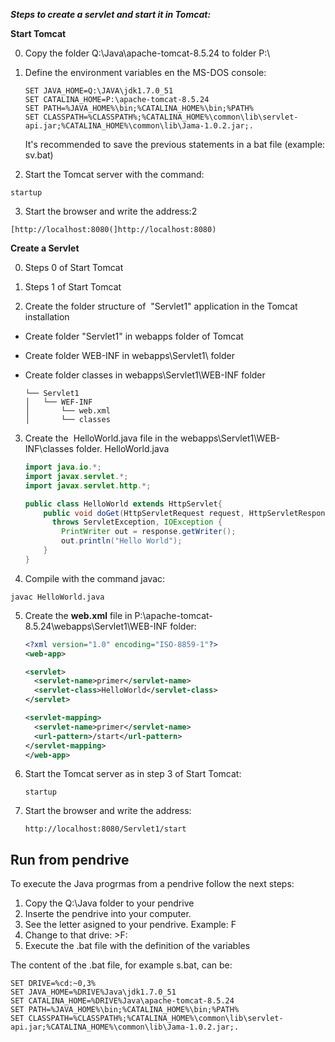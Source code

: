 **_Steps to create a servlet and start it in Tomcat:_**

**Start Tomcat**

0. Copy the folder Q:\Java\apache-tomcat-8.5.24 to folder P:\

1. Define the environment variables en the MS-DOS console:

   ```batch  
   SET JAVA_HOME=Q:\JAVA\jdk1.7.0_51
   SET CATALINA_HOME=P:\apache-tomcat-8.5.24
   SET PATH=%JAVA_HOME%\bin;%CATALINA_HOME%\bin;%PATH%
   SET CLASSPATH=%CLASSPATH%;%CATALINA_HOME%\common\lib\servlet-api.jar;%CATALINA_HOME%\common\lib\Jama-1.0.2.jar;.
   ```  
   It's recommended to save the previous statements in a bat file (example: sv.bat) 
    
2. Start the Tomcat server with the command:
```
startup
```

3. Start the browser and write the address:2
```
[http://localhost:8080(]http://localhost:8080)
```
  

**Create a Servlet**

0. Steps 0 of Start Tomcat  

1. Steps 1 of Start Tomcat  

2. Create the folder structure of  "Servlet1" application in the Tomcat installation  
- Create folder "Servlet1" in webapps folder of Tomcat  
- Create folder WEB-INF in webapps\Servlet1\ folder  
- Create folder classes in webapps\Servlet1\WEB-INF folder  

   ```
   └── Servlet1
   │   └── WEF-INF
   │       └── web.xml
   │       └── classes
   ```

3. Create the  HelloWorld.java file in the webapps\Servlet1\WEB-INF\classes folder.
HelloWorld.java

    ```java
    import java.io.*;
    import javax.servlet.*;
    import javax.servlet.http.*;

    public class HelloWorld extends HttpServlet{
        public void doGet(HttpServletRequest request, HttpServletResponse response)
          throws ServletException, IOException {
            PrintWriter out = response.getWriter();
            out.println("Hello World");
        }
    }
    ```  

4. Compile with the command javac:  
```
javac HelloWorld.java
```  

5. Create the **web.xml** file in P:\apache-tomcat-8.5.24\webapps\Servlet1\WEB-INF folder:  

   ```xml
   <?xml version="1.0" encoding="ISO-8859-1"?>
   <web-app>

   <servlet>
     <servlet-name>primer</servlet-name>
     <servlet-class>HelloWorld</servlet-class>
   </servlet>

   <servlet-mapping>
     <servlet-name>primer</servlet-name>
     <url-pattern>/start</url-pattern>
   </servlet-mapping>
   </web-app>
   ```

6. Start the Tomcat server as in step 3 of Start Tomcat:  

   ```
   startup
   ```

7. Start the browser and write the address:

   ```
   http://localhost:8080/Servlet1/start
   ```

## Run from pendrive 
To execute the Java progrmas from a pendrive follow the next steps:
1. Copy the Q:\Java folder to your pendrive
2. Inserte the pendrive into your computer.
3. See the letter asigned to your pendrive. Example: F
4. Change to that drive: >F:
5. Execute the .bat file with the definition of the variables

The content of the .bat file, for example s.bat, can be:  

```
SET DRIVE=%cd:~0,3%
SET JAVA_HOME=%DRIVE%Java\jdk1.7.0_51
SET CATALINA_HOME=%DRIVE%Java\apache-tomcat-8.5.24
SET PATH=%JAVA_HOME%\bin;%CATALINA_HOME%\bin;%PATH%
SET CLASSPATH=%CLASSPATH%;%CATALINA_HOME%\common\lib\servlet-api.jar;%CATALINA_HOME%\common\lib\Jama-1.0.2.jar;.
```
